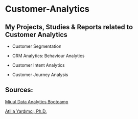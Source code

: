 # Customer-Analytics

## My Projects, Studies &amp; Reports related to Customer Analytics

  - Customer Segmentation
  
 -  CRM Analytics: Behaviour Analytics
  
  - Customer Intent Analytics
  
   - Customer Journey Analysis
 


## Sources:
  [Miuul Data Analytics Bootcamp](https://miuul.com/data-analyst-bootcamp)

  [Atilla Yardımcı, Ph.D.](https://www.linkedin.com/in/atillayardimci)


   

